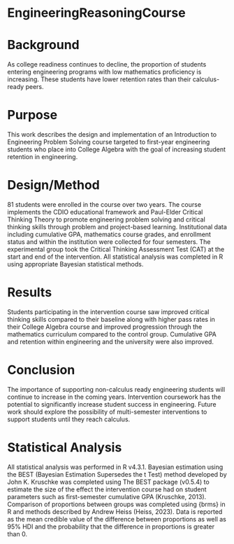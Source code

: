 # EngineeringReasoningCourse

# Background
As college readiness continues to decline, the proportion of students entering engineering programs with low mathematics proficiency is increasing. These students have lower retention rates than their calculus-ready peers. 
# Purpose
This work describes the design and implementation of an Introduction to Engineering Problem Solving course targeted to first-year engineering students who place into College Algebra with the goal of increasing student retention in engineering.
# Design/Method
81 students were enrolled in the course over two years. The course implements the CDIO educational framework and Paul-Elder Critical Thinking Theory to promote engineering problem solving and critical thinking skills through problem and project-based learning. Institutional data including cumulative GPA, mathematics course grades, and enrollment status and within the institution were collected for four semesters. The experimental group took the Critical Thinking Assessment Test (CAT) at the start and end of the intervention. All statistical analysis was completed in R using appropriate Bayesian statistical methods.
# Results
Students participating in the intervention course saw improved critical thinking skills compared to their baseline along with higher pass rates in their College Algebra course and improved progression through the mathematics curriculum compared to the control group. Cumulative GPA and retention within engineering and the university were also improved.
# Conclusion
The importance of supporting non-calculus ready engineering students will continue to increase in the coming years. Intervention coursework has the potential to significantly increase student success in engineering. Future work should explore the possibility of multi-semester interventions to support students until they reach calculus.

# Statistical Analysis
All statistical analysis was performed in R v4.3.1. Bayesian estimation using the BEST (Bayesian Estimation Supersedes the t Test) method developed by John K. Kruschke was completed using The BEST package (v0.5.4) to estimate the size of the effect the intervention course had on student parameters such as first-semester cumulative GPA (Kruschke, 2013). Comparison of proportions between groups was completed using {brms} in R and methods described by Andrew Heiss (Heiss, 2023). Data is reported as the mean credible value of the difference between proportions as well as 95% HDI and the probability that the difference in proportions is greater than 0. 

